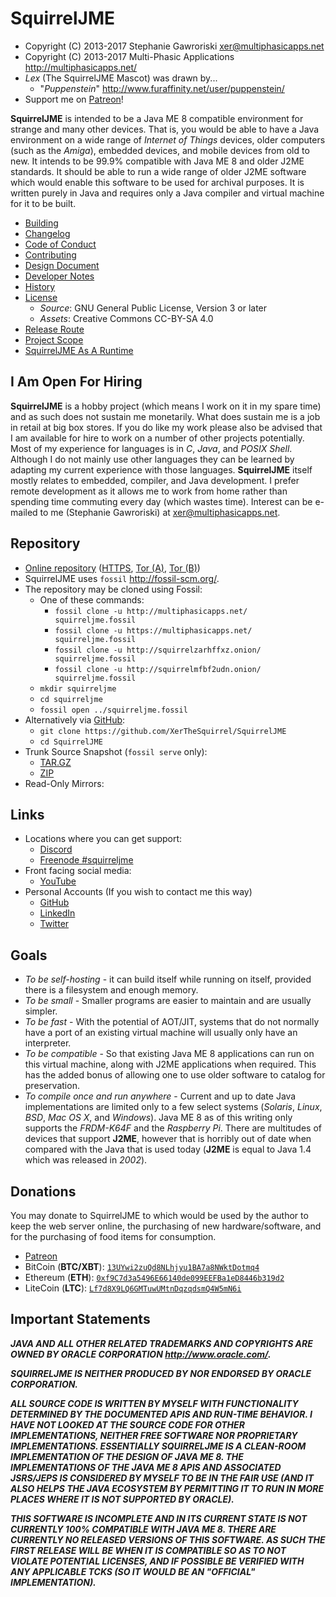 # SquirrelJME

 * Copyright (C) 2013-2017 Stephanie Gawroriski
   <xer@multiphasicapps.net>
 * Copyright (C) 2013-2017 Multi-Phasic Applications
   <http://multiphasicapps.net/>
 * _Lex_ (The SquirrelJME Mascot) was drawn by...
   * "_Puppenstein_" <http://www.furaffinity.net/user/puppenstein/>
 * Support me on [Patreon](https://www.patreon.com/XerTheSquirrel)!

**SquirrelJME** is intended to be a Java ME 8 compatible environment for
strange and many other devices. That is, you would be able to have a Java
environment on a wide range of _Internet of Things_ devices, older computers
(such as the _Amiga_), embedded devices, and mobile devices from old to new.
It intends to be 99.9% compatible with Java ME 8 and older J2ME standards. It
should be able to run a wide range of older J2ME software which would enable
this software to be used for archival purposes. It is written purely in Java
and requires only a Java compiler and virtual machine for it to be built.

 * [Building](building.mkd)
 * [Changelog](changelog.mkd)
 * [Code of Conduct](code-of-conduct.mkd)
 * [Contributing](contributing.mkd)
 * [Design Document](design.mkd)
 * [Developer Notes](assets/developer-notes/index.mkd)
 * [History](history.mkd)
 * [License](license.mkd)
   * _Source_: GNU General Public License, Version 3 or later
   * _Assets_: Creative Commons CC-BY-SA 4.0
 * [Release Route](route.mkd)
 * [Project Scope](scope.mkd)
 * [SquirrelJME As A Runtime](asruntime.mkd)

## I Am Open For Hiring

**SquirrelJME** is a hobby project (which means I work on it in my spare time)
and as such does not sustain me monetarily. What does sustain me is a job in
retail at big box stores. If you do like my work please also
be advised that I am available for hire to work on a number of other projects
potentially. Most of my experience for languages is in _C_, _Java_, and
_POSIX Shell_. Although I do not mainly use other languages they can be learned
by adapting my current experience with those languages. **SquirrelJME** itself
mostly relates to embedded, compiler, and Java development. I prefer remote
development as it allows me to work from home rather than spending time
commuting every day (which wastes time). Interest can be e-mailed to me
(Stephanie Gawroriski) at <xer@multiphasicapps.net>.

## Repository

 * [Online repository](http://multiphasicapps.net/)
   ([HTTPS](https://multiphasicapps.net/),
   [Tor (A)](http://squirrelzarhffxz.onion/),
   [Tor (B)](http://squirrelmfbf2udn.onion/))
 * SquirrelJME uses `fossil` <http://fossil-scm.org/>.
 * The repository may be cloned using Fossil:
   * One of these commands:
     * `fossil clone -u http://multiphasicapps.net/ squirreljme.fossil`
     * `fossil clone -u https://multiphasicapps.net/ squirreljme.fossil`
     * `fossil clone -u http://squirrelzarhffxz.onion/ squirreljme.fossil`
     * `fossil clone -u http://squirrelmfbf2udn.onion/ squirreljme.fossil`
   * `mkdir squirreljme`
   * `cd squirreljme`
   * `fossil open ../squirreljme.fossil`
 * Alternatively via [GitHub](https://github.com/XerTheSquirrel/SquirrelJME):
   * `git clone https://github.com/XerTheSquirrel/SquirrelJME`
   * `cd SquirrelJME`
 * Trunk Source Snapshot (`fossil serve` only):
   * [TAR.GZ](/tarball/squirreljme-trunk.tar.gz?uuid=trunk)
   * [ZIP](/zip/squirreljme-trunk.zip?uuid=trunk)
 * Read-Only Mirrors:

## Links

 * Locations where you can get support:
   * [Discord](https://discord.gg/SqhNpjf)
   * [Freenode #squirreljme](ircs://irc.freenode.net:6697/squirreljme)
 * Front facing social media:
   * [YouTube](https://www.youtube.com/channel/UCbmC7qQjeXUEUyE5XfDX5RA)
 * Personal Accounts (If you wish to contact me this way)
   * [GitHub](https://github.com/XerTheSquirrel/)
   * [LinkedIn](https://www.linkedin.com/in/xerthesquirrel/)
   * [Twitter](https://twitter.com/MultiPhasicApps)

## Goals

 * _To be self-hosting_ - it can build itself while running on itself, provided
   there is a filesystem and enough memory.
 * _To be small_ - Smaller programs are easier to maintain and are usually
   simpler.
 * _To be fast_ - With the potential of AOT/JIT, systems that do not normally
   have a port of an existing virtual machine will usually only have an
   interpreter.
 * _To be compatible_ - So that existing Java ME 8 applications can run on this
   virtual machine, along with J2ME applications when required. This has the
   added bonus of allowing one to use older software to catalog for
   preservation.
 * _To compile once and run anywhere_ - Current and up to date Java
   implementations are limited only to a few select systems (_Solaris_,
   _Linux_, _BSD_, _Mac OS X_, and _Windows_). Java ME 8 as of this writing
   only supports the *FRDM-K64F* and the *Raspberry Pi*. There are multitudes
   of devices that support **J2ME**, however that is horribly out of date when
   compared with the Java that is used today (**J2ME** is equal to Java 1.4
   which was released in _2002_).

## Donations

You may donate to SquirrelJME to which would be used by the author to keep the
web server online, the purchasing of new hardware/software, and for the
purchasing of food items for consumption.

 * [Patreon](https://www.patreon.com/XerTheSquirrel)
 * BitCoin (**BTC/XBT**): [`13UYwi2zuQd8NLhjyu1BA7a8NWktDotmq4`](
   bitcoin:13UYwi2zuQd8NLhjyu1BA7a8NWktDotmq4)
 * Ethereum (**ETH**): [`0xf9C7d3a5496E66140de099EEFBa1eD8446b319d2`](
   ethereum:0xf9C7d3a5496E66140de099EEFBa1eD8446b319d2)
 * LiteCoin (**LTC**): [`Lf7d8X9LQ6GMTuwUMtnDqzqdsmQ4W5mN6i`](
   litecoin:Lf7d8X9LQ6GMTuwUMtnDqzqdsmQ4W5mN6i)

## Important Statements

***JAVA AND ALL OTHER RELATED TRADEMARKS AND COPYRIGHTS ARE OWNED BY ORACLE
CORPORATION <http://www.oracle.com/>.***

***SQUIRRELJME IS NEITHER PRODUCED BY NOR ENDORSED BY ORACLE CORPORATION.***

***ALL SOURCE CODE IS WRITTEN BY MYSELF WITH FUNCTIONALITY DETERMINED BY THE
DOCUMENTED APIS AND RUN-TIME BEHAVIOR. I HAVE NOT LOOKED AT THE SOURCE CODE FOR
OTHER IMPLEMENTATIONS, NEITHER FREE SOFTWARE NOR PROPRIETARY IMPLEMENTATIONS.
ESSENTIALLY SQUIRRELJME IS A CLEAN-ROOM IMPLEMENTATION OF THE DESIGN OF JAVA
ME 8. THE IMPLEMENTATIONS OF THE JAVA ME 8
APIS AND ASSOCIATED JSRS/JEPS IS CONSIDERED BY MYSELF TO BE IN THE FAIR USE
(AND IT ALSO HELPS THE JAVA ECOSYSTEM BY PERMITTING IT TO RUN IN MORE PLACES
WHERE IT IS NOT SUPPORTED BY ORACLE).***

***THIS SOFTWARE IS INCOMPLETE AND IN ITS CURRENT STATE IS NOT CURRENTLY
100% COMPATIBLE WITH JAVA ME 8. THERE ARE CURRENTLY NO RELEASED VERSIONS OF
THIS SOFTWARE. AS SUCH THE FIRST RELEASE WILL BE WHEN IT IS COMPATIBLE SO AS TO
NOT VIOLATE POTENTIAL LICENSES, AND IF POSSIBLE BE VERIFIED WITH ANY
APPLICABLE TCKS (SO IT WOULD BE AN "OFFICIAL" IMPLEMENTATION).***


